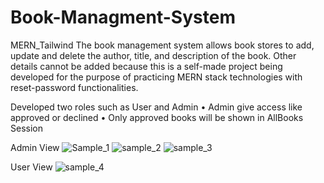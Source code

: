 # Book-Managment-System
MERN_Tailwind
The book management system allows book stores to add, update and delete the author, title, and description of the book. Other details cannot
be added because this is a self-made project being developed for the purpose of practicing MERN stack technologies with reset-password functionalities.


Developed two roles such as User and Admin
•	Admin give access like approved or declined 
•	Only approved books will be shown in AllBooks Session

Admin View
![Sample_1](https://github.com/Nithushan-Balasingham/Book-Managment-System/assets/125258961/ce6ca447-5f96-49e0-8a8f-fca943087d27)
![sample_2](https://github.com/Nithushan-Balasingham/Book-Managment-System/assets/125258961/bc1b3bad-bd82-4ae6-96c5-ce1d1dcc4ec3)
![sample_3](https://github.com/Nithushan-Balasingham/Book-Managment-System/assets/125258961/cb58e22e-4dcc-478a-b4d7-2d6fbcaeed4f)

User View
![sample_4](https://github.com/Nithushan-Balasingham/Book-Managment-System/assets/125258961/accf7831-5aa1-43d9-b4d3-8feaf823bf2d)

